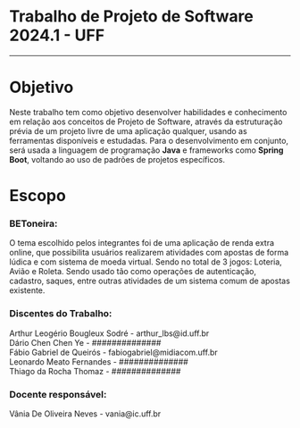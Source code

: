 <h1> Trabalho de Projeto de Software 2024.1 - UFF </h1>
<hr>

<!--<h3>Objetivo:</h3>-->
# Objetivo
Neste trabalho tem como objetivo desenvolver habilidades e conhecimento em relação aos conceitos de Projeto de Software, através da estruturação prévia de um projeto livre de uma aplicação qualquer, usando as ferramentas disponíveis e estudadas.
Para o desenvolvimento em conjunto, será usada a linguagem de programação <b>Java</b> e frameworks como <b>Spring Boot</b>, voltando ao uso de padrões de projetos específicos.

# Escopo
<h3>BEToneira:</h3>
O tema escolhido pelos integrantes foi de uma aplicação de renda extra online, que possibilita usuários realizarem atividades com apostas de forma lúdica e com sistema de moeda virtual. Sendo no total de 3 jogos: Loteria, Avião e Roleta.
Sendo usado tão como operações de autenticação, cadastro, saques, entre outras atividades de um sistema comum de apostas existente.

<h3>Discentes do Trabalho:</h3>
Arthur Leogério Bougleux Sodré - arthur_lbs@id.uff.br
<br>Dário Chen Chen Ye - ##############
<br>Fábio Gabriel de Queirós - fabiogabriel@midiacom.uff.br
<br>Leonardo Meato Fernandes - ##############
<br>Thiago da Rocha Thomaz - ##############

<!-- Contatos -->
<h3>Docente responsável:</h3>
Vânia De Oliveira Neves - vania@ic.uff.br
</hr>
